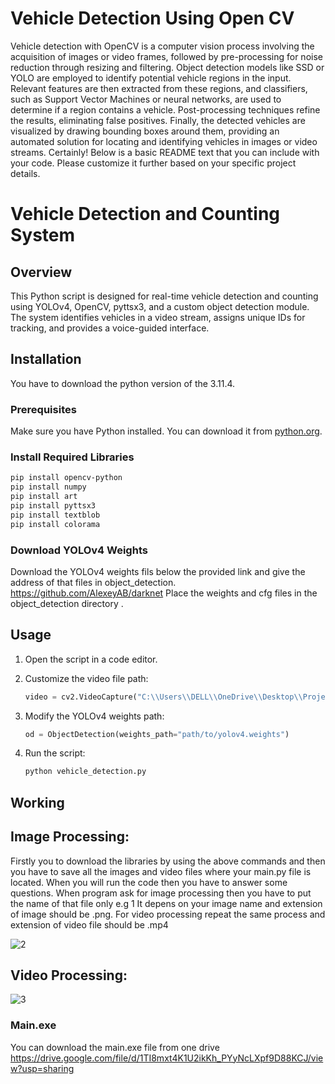 # Vehicle Detection Using Open CV
 Vehicle detection with OpenCV is a computer vision process involving the acquisition of images or video frames, followed by pre-processing for noise reduction through resizing and filtering. Object detection models like SSD or YOLO are employed to identify potential vehicle regions in the input. Relevant features are then extracted from these regions, and classifiers, such as Support Vector Machines or neural networks, are used to determine if a region contains a vehicle. Post-processing techniques refine the results, eliminating false positives. Finally, the detected vehicles are visualized by drawing bounding boxes around them, providing an automated solution for locating and identifying vehicles in images or video streams.
Certainly! Below is a basic README text that you can include with your code. Please customize it further based on your specific project details.

# Vehicle Detection and Counting System

## Overview

This Python script is designed for real-time vehicle detection and counting using YOLOv4, OpenCV, pyttsx3, and a custom object detection module. The system identifies vehicles in a video stream, assigns unique IDs for tracking, and provides a voice-guided interface.

## Installation

You have to download the python version of the 3.11.4.

### Prerequisites

Make sure you have Python installed. You can download it from [python.org](https://www.python.org/downloads/).

### Install Required Libraries

```bash
pip install opencv-python
pip install numpy
pip install art
pip install pyttsx3
pip install textblob
pip install colorama
```

### Download YOLOv4 Weights

Download the YOLOv4 weights fils below the provided link and give the address of that files in object_detection.
https://github.com/AlexeyAB/darknet
Place the weights and cfg files in the object_detection directory .

## Usage

1. Open the script in a code editor.

2. Customize the video file path:

   ```python
   video = cv2.VideoCapture("C:\\Users\\DELL\\OneDrive\\Desktop\\Project\\Highway.mp4")
   ```

3. Modify the YOLOv4 weights path:

   ```python
   od = ObjectDetection(weights_path="path/to/yolov4.weights")
   ```

4. Run the script:

   ```bash
   python vehicle_detection.py
   ```

## Working

## Image Processing:

Firstly you to download the libraries by using the above commands and then you have to save all the images and video files where your main.py file is located. 
When you will run the code then you have to answer some questions. When program ask for image processing then you have to put the name of that file only e.g 1
It depens on your image name and extension of image should be .png. For video processing repeat the same process and extension of video file should be .mp4

![2](https://github.com/Awais-Asghar/Vehicle-Detection-and-Counting-System-Using-Open-CV/assets/136043829/456f3e59-f318-4057-b5de-7c5bade443c2)


## Video Processing:


![3](https://github.com/Awais-Asghar/Vehicle-Detection-and-Counting-System-Using-Open-CV/assets/136043829/f1a406c6-d371-4a94-bbdb-0c91c6d5aee9)


### Main.exe
You can download the main.exe file from one drive
  https://drive.google.com/file/d/1TI8mxt4K1U2ikKh_PYyNcLXpf9D88KCJ/view?usp=sharing
